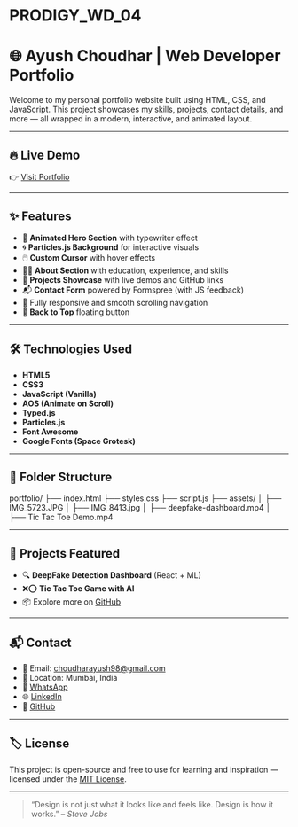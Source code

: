 # PRODIGY_WD_04
# 🌐 Ayush Choudhar | Web Developer Portfolio

Welcome to my personal portfolio website built using HTML, CSS, and JavaScript. This project showcases my skills, projects, contact details, and more — all wrapped in a modern, interactive, and animated layout.

---

## 🔥 Live Demo

👉 [Visit Portfolio](https://ayushtechie-7.github.io/)

---

## ✨ Features

- 🔵 **Animated Hero Section** with typewriter effect
- 🌀 **Particles.js Background** for interactive visuals
- 🖱️ **Custom Cursor** with hover effects
- 🧑‍💻 **About Section** with education, experience, and skills
- 🧠 **Projects Showcase** with live demos and GitHub links
- 📬 **Contact Form** powered by Formspree (with JS feedback)
- 📱 Fully responsive and smooth scrolling navigation
- 🔼 **Back to Top** floating button

---

## 🛠️ Technologies Used

- **HTML5**
- **CSS3**
- **JavaScript (Vanilla)**
- **AOS (Animate on Scroll)**
- **Typed.js**
- **Particles.js**
- **Font Awesome**
- **Google Fonts (Space Grotesk)**

---

## 📁 Folder Structure

portfolio/
├── index.html
├── styles.css
├── script.js
├── assets/
│ ├── IMG_5723.JPG
│ ├── IMG_8413.jpg
│ ├── deepfake-dashboard.mp4
│ ├── Tic Tac Toe Demo.mp4



---

## 🧠 Projects Featured

- 🔍 **DeepFake Detection Dashboard** (React + ML)
- ❌⭕ **Tic Tac Toe Game with AI**
- 📦 Explore more on [GitHub](https://github.com/AyushTechie-7/)

---

## 📬 Contact

- 📧 Email: choudharayush98@gmail.com  
- 📍 Location: Mumbai, India  
- 💬 [WhatsApp](https://wa.me/919892890108)  
- 🌐 [LinkedIn](https://www.linkedin.com/in/ayush-choudhar-ab0796323/)  
- 🐙 [GitHub](https://github.com/AyushTechie-7)

---

## 🏷️ License

This project is open-source and free to use for learning and inspiration — licensed under the [MIT License](LICENSE).

---

> “Design is not just what it looks like and feels like. Design is how it works.” – *Steve Jobs*

